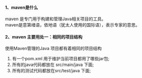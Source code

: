 #### 1、maven是什么
maven 是专门用于构建和管理Java相关项目的工具。  
maven是意第绪语，依地语（犹太人使用的国际语），表示专家的意思。
#### 2、maven 主要用处一：相同的项目结构
使用Maven管理的Java 项目都有着相同的项目结构
1. 有一个pom.xml 用于维护当前项目都用了哪些jar包;
2. 所有的java代码都放在 src/main/java 下面;
3. 所有的测试代码都放在src/test/java 下面;
